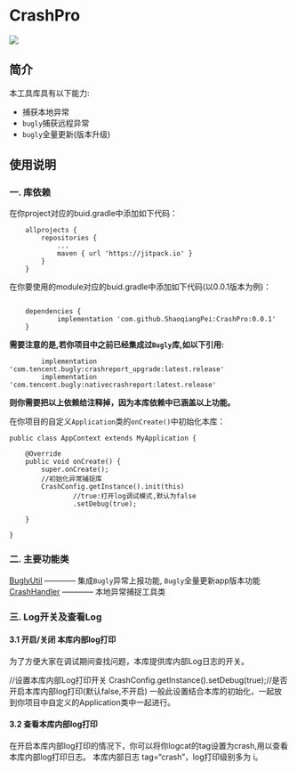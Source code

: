 # CrashPro  
[![](https://jitpack.io/v/ShaoqiangPei/CrashPro.svg)](https://jitpack.io/#ShaoqiangPei/CrashPro)

## 简介
本工具库具有以下能力:  
- 捕获本地异常
- `bugly`捕获远程异常
- `bugly`全量更新(版本升级)

## 使用说明
### 一. 库依赖
在你project对应的buid.gradle中添加如下代码：
```
	allprojects {
		repositories {
			...
			maven { url 'https://jitpack.io' }
		}
	}
```
在你要使用的module对应的buid.gradle中添加如下代码(以0.0.1版本为例)：
```

	dependencies {
	        implementation 'com.github.ShaoqiangPei:CrashPro:0.0.1'
	}
```
**需要注意的是,若你项目中之前已经集成过`Bugly`库,如以下引用:**
```
        implementation 'com.tencent.bugly:crashreport_upgrade:latest.release'
        implementation 'com.tencent.bugly:nativecrashreport:latest.release'
```
**则你需要把以上依赖给注释掉，因为本库依赖中已涵盖以上功能。**  

在你项目的自定义`Application`类的`onCreate()`中初始化本库：
```
public class AppContext extends MyApplication {

    @Override
    public void onCreate() {
        super.onCreate();
        //初始化异常捕捉库
        CrashConfig.getInstance().init(this)
                //true:打开log调试模式,默认为false
                .setDebug(true);

    }

}
```
### 二. 主要功能类
[BuglyUtil](https://github.com/ShaoqiangPei/CrashPro/blob/master/read/BuglyUtil%E4%BD%BF%E7%94%A8%E8%AF%B4%E6%98%8E.md) ———— 集成`Bugly`异常上报功能, `Bugly`全量更新app版本功能  
[CrashHandler](https://github.com/ShaoqiangPei/CrashPro/blob/master/read/CrashHandler%E4%BD%BF%E7%94%A8%E8%AF%B4%E6%98%8E.md) ———— 本地异常捕捉工具类  

### 三. Log开关及查看Log
#### 3.1 开启/关闭 本库内部log打印
为了方便大家在调试期间查找问题，本库提供库内部Log日志的开关。

//设置本库内部Log打印开关
CrashConfig.getInstance().setDebug(true);//是否开启本库内部log打印(默认false,不开启)
一般此设置结合本库的初始化，一起放到你项目中自定义的Application类中一起进行。

#### 3.2 查看本库内部log打印
在开启本库内部log打印的情况下，你可以将你logcat的tag设置为crash,用以查看本库内部log打印日志。
本库内部日志 tag=“crash”，log打印级别多为 i。
